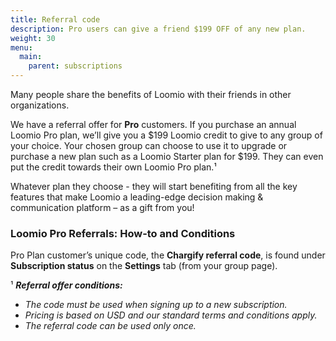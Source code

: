 ```yaml
---
title: Referral code
description: Pro users can give a friend $199 OFF of any new plan.
weight: 30
menu:
  main:
    parent: subscriptions
---
```


Many people share the benefits of Loomio with their friends in other organizations.

We have a referral offer for **Pro** customers. If you purchase an annual Loomio Pro plan, we’ll give you a $199 Loomio credit to give to any group of your choice. Your chosen group can choose to use it to upgrade or purchase a new plan such as a Loomio Starter plan for $199. They can even put the credit towards their own Loomio Pro plan.¹

Whatever plan they choose - they will start benefiting from all the key features that make Loomio a leading-edge decision making & communication platform – as a gift from you!

### Loomio Pro Referrals: How-to and Conditions

Pro Plan customer’s unique code, the **Chargify referral code**, is found under **Subscription status** on the **Settings** tab (from your group page).

¹ ___Referral offer conditions:___

- _The code must be used when signing up to a new subscription._
- _Pricing is based on USD and our standard terms and conditions apply._
- _The referral code can be used only once._
